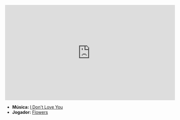 <iframe width="560" height="315" src="https://www.youtube.com/embed/pyi0ZfuIIvo?si=bgz7K-fbpGtMIOoW" title="YouTube video player" frameborder="0" allow="accelerometer; autoplay; clipboard-write; encrypted-media; gyroscope; picture-in-picture; web-share" referrerpolicy="strict-origin-when-cross-origin" allowfullscreen></iframe>

- **Música:** [I Don't Love You](content/Músicas/I%20Don't%20Love%20You.md)
- **Jogador:** [Flowers](content/Jogadores/Flowers.md)